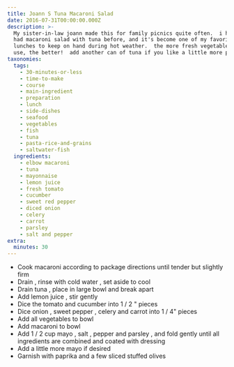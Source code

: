 ```yaml
---
title: Joann S Tuna Macaroni Salad
date: 2016-07-31T00:00:00.000Z
description: >-
  My sister-in-law joann made this for family picnics quite often.  i had never
  had macaroni salad with tuna before, and it's become one of my favorite summer
  lunches to keep on hand during hot weather.  the more fresh vegetables you
  use, the better!  add another can of tuna if you like a little more protein.
taxonomies:
  tags:
    - 30-minutes-or-less
    - time-to-make
    - course
    - main-ingredient
    - preparation
    - lunch
    - side-dishes
    - seafood
    - vegetables
    - fish
    - tuna
    - pasta-rice-and-grains
    - saltwater-fish
  ingredients:
    - elbow macaroni
    - tuna
    - mayonnaise
    - lemon juice
    - fresh tomato
    - cucumber
    - sweet red pepper
    - diced onion
    - celery
    - carrot
    - parsley
    - salt and pepper
extra:
  minutes: 30
---
```

 - Cook macaroni according to package directions until tender but slightly firm
 - Drain , rinse with cold water , set aside to cool
 - Drain tuna , place in large bowl and break apart
 - Add lemon juice , stir gently
 - Dice the tomato and cucumber into 1 / 2 " pieces
 - Dice onion , sweet pepper , celery and carrot into 1 / 4" pieces
 - Add all vegetables to bowl
 - Add macaroni to bowl
 - Add 1 / 2 cup mayo , salt , pepper and parsley , and fold gently until all ingredients are combined and coated with dressing
 - Add a little more mayo if desired
 - Garnish with paprika and a few sliced stuffed olives
